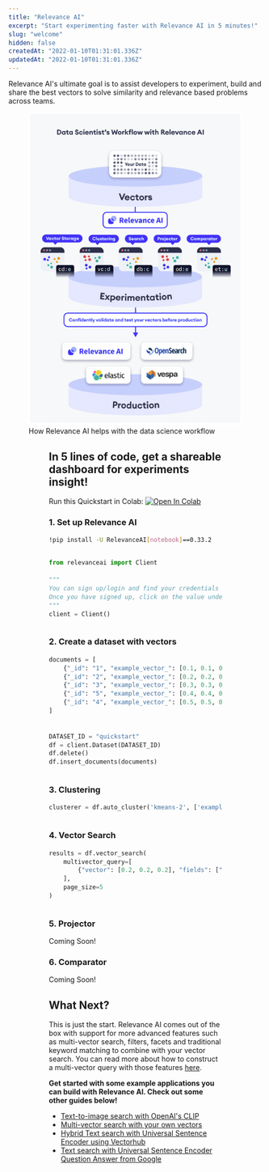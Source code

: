 ```yaml
---
title: "Relevance AI"
excerpt: "Start experimenting faster with Relevance AI in 5 minutes!"
slug: "welcome"
hidden: false
createdAt: "2022-01-10T01:31:01.336Z"
updatedAt: "2022-01-10T01:31:01.336Z"
---
```



Relevance AI's ultimate goal is to assist developers to experiment, build and share the best vectors to solve similarity and relevance based problems across teams.


<figure>
<img src="https://github.com/RelevanceAI/RelevanceAI-readme-docs/blob/v0.33.2/docs_template/_assets/RelevanceAI_DS_Workflow.png?raw=true"  width="450" alt="Relevance AI DS Workflow" />
<figcaption>How Relevance AI helps with the data science workflow</figcaption>
<figure>


## In 5 lines of code, get a shareable dashboard for experiments insight!

Run this Quickstart in Colab: [![Open In Colab](https://colab.research.google.com/assets/colab-badge.svg)](https://colab.research.google.com/github/RelevanceAI/RelevanceAI-readme-docs/blob/v0.33.2/docs/GETTING_STARTED/_notebooks/Intro_to_Relevance_AI.ipynb)

### 1. Set up Relevance AI

```bash Bash
!pip install -U RelevanceAI[notebook]==0.33.2
```
```bash
```


```python Python (SDK)
from relevanceai import Client

"""
You can sign up/login and find your credentials here: https://cloud.relevance.ai/sdk/api
Once you have signed up, click on the value under `Authorization token` and paste it here
"""
client = Client()

```
```python
```

### 2. Create a dataset with vectors


```python Python (SDK)
documents = [
	{"_id": "1", "example_vector_": [0.1, 0.1, 0.1], "data": "Documentation"},
	{"_id": "2", "example_vector_": [0.2, 0.2, 0.2], "data": "Best document!"},
	{"_id": "3", "example_vector_": [0.3, 0.3, 0.3], "data": "Document example"},
	{"_id": "5", "example_vector_": [0.4, 0.4, 0.4], "data": "This is a doc"},
	{"_id": "4", "example_vector_": [0.5, 0.5, 0.5], "data": "This is another doc"},
]


DATASET_ID = "quickstart"
df = client.Dataset(DATASET_ID)
df.delete()
df.insert_documents(documents)
```
```python
```


### 3. Clustering

```python Python (SDK)
clusterer = df.auto_cluster('kmeans-2', ['example_vector_'])
```
```python
```

### 4. Vector Search

```python Python (SDK)
results = df.vector_search(
    multivector_query=[
		{"vector": [0.2, 0.2, 0.2], "fields": ["example_vector"]}
	],
    page_size=5
)
```
```python
```



### 5. Projector

Coming Soon!

### 6. Comparator

Coming Soon!


## What Next?
This is just the start. Relevance AI comes out of the box with support for more advanced features such as multi-vector search, filters, facets and traditional keyword matching to combine with your vector search. You can read more about how to construct a multi-vector query with those features [here](doc:vector-search-prerequisites).

**Get started with some example applications you can build with Relevance AI. Check out some other guides below!**
- [Text-to-image search with OpenAI's CLIP](doc:quickstart-text-to-image-search)
- [Multi-vector search with your own vectors](doc:search-with-your-own-vectors)
- [Hybrid Text search with Universal Sentence Encoder using Vectorhub](doc:quickstart-text-search)
- [Text search with Universal Sentence Encoder Question Answer from Google](doc:quickstart-question-answering)



